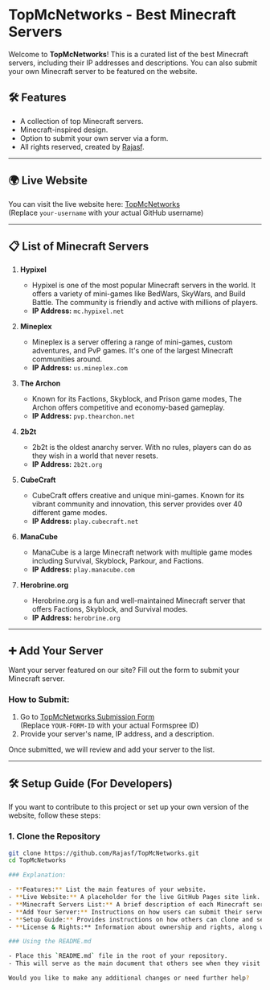 # TopMcNetworks - Best Minecraft Servers

Welcome to **TopMcNetworks**! This is a curated list of the best Minecraft servers, including their IP addresses and descriptions. You can also submit your own Minecraft server to be featured on the website.

## 🛠 Features

- A collection of top Minecraft servers.
- Minecraft-inspired design.
- Option to submit your own server via a form.
- All rights reserved, created by [Rajasf](https://github.com/Rajasf).

---

## 🌍 Live Website

You can visit the live website here: [TopMcNetworks](https://your-username.github.io/TopMcNetworks)  
(Replace `your-username` with your actual GitHub username)

---

## 📋 List of Minecraft Servers

1. **Hypixel**
    - Hypixel is one of the most popular Minecraft servers in the world. It offers a variety of mini-games like BedWars, SkyWars, and Build Battle. The community is friendly and active with millions of players.
    - **IP Address:** `mc.hypixel.net`

2. **Mineplex**
    - Mineplex is a server offering a range of mini-games, custom adventures, and PvP games. It's one of the largest Minecraft communities around.
    - **IP Address:** `us.mineplex.com`

3. **The Archon**
    - Known for its Factions, Skyblock, and Prison game modes, The Archon offers competitive and economy-based gameplay.
    - **IP Address:** `pvp.thearchon.net`

4. **2b2t**
    - 2b2t is the oldest anarchy server. With no rules, players can do as they wish in a world that never resets.
    - **IP Address:** `2b2t.org`

5. **CubeCraft**
    - CubeCraft offers creative and unique mini-games. Known for its vibrant community and innovation, this server provides over 40 different game modes.
    - **IP Address:** `play.cubecraft.net`

6. **ManaCube**
    - ManaCube is a large Minecraft network with multiple game modes including Survival, Skyblock, Parkour, and Factions.
    - **IP Address:** `play.manacube.com`

7. **Herobrine.org**
    - Herobrine.org is a fun and well-maintained Minecraft server that offers Factions, Skyblock, and Survival modes.
    - **IP Address:** `herobrine.org`

---

## ➕ Add Your Server

Want your server featured on our site? Fill out the form to submit your Minecraft server.

### How to Submit:

1. Go to [TopMcNetworks Submission Form](https://formspree.io/f/YOUR-FORM-ID)  
   (Replace `YOUR-FORM-ID` with your actual Formspree ID)
2. Provide your server's name, IP address, and a description.

Once submitted, we will review and add your server to the list.

---

## 🛠 Setup Guide (For Developers)

If you want to contribute to this project or set up your own version of the website, follow these steps:

### 1. Clone the Repository

```bash
git clone https://github.com/Rajasf/TopMcNetworks.git
cd TopMcNetworks

### Explanation:

- **Features:** List the main features of your website.
- **Live Website:** A placeholder for the live GitHub Pages site link.
- **Minecraft Servers List:** A brief description of each Minecraft server along with the IP.
- **Add Your Server:** Instructions on how users can submit their server.
- **Setup Guide:** Provides instructions on how others can clone and set up the website on their own.
- **License & Rights:** Information about ownership and rights, along with a credit to your GitHub username.

### Using the README.md

- Place this `README.md` file in the root of your repository.
- This will serve as the main document that others see when they visit your GitHub project.

Would you like to make any additional changes or need further help?


